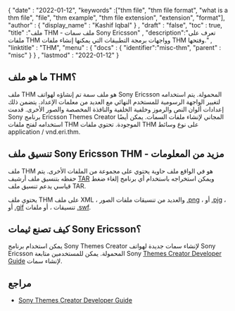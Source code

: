 {
  "date" : "2022-01-12",
  "keywords" :["thm file", "thm file format", "what is a thm file", "file", "thm example", "thm file extension", "extension", "format"],
  "author" : {
    "display_name" : "Kashif Iqbal"
} ,
  "draft" : "false",
  "toc" : true,
  "title" :"ملف THM - ملف سمات Sony Ericsson" ,
  "description":"تعرف على ملفات THM وواجهات برمجة التطبيقات التي يمكنها إنشاء ملفات THM وفتحها." ,
  "linktitle" : "THM",
  "menu" : {
    "docs" : {
      "identifier":"misc-thm",
      "parent" : "misc"
}
} ,
  "lastmod" : "2022-01-12"
}

## ما هو ملف THM؟

ملف THM هو ملف سمة تم إنشاؤه لهواتف Sony Ericsson المحمولة. يتم استخدامه لتغيير الواجهة الرسومية للمستخدم النهائي مع العديد من معلمات الإعداد. يتضمن ذلك إعدادات ألوان النص والرموز وخلفية الخلفية والنافذة المخصصة والصور الأخرى. قدمت Sony برنامج Ericsson Themes Creator المجاني لإنشاء ملفات السمات. يمكن أيضًا استخدامه لفتح ملفات THM الموجودة. تحتوي ملفات THM على نوع وسائط application / vnd.eri.thm.

## تنسيق ملف Sony Ericsson THM - مزيد من المعلومات

ملف THM هو في الواقع ملف حاوية يحتوي على مجموعة من الملفات الأخرى. يتم حفظه بتنسيق ملف أرشيف [TAR](/ar/compression/tar/) ويمكن استخراجه باستخدام أي برنامج إلغاء ضغط قياسي يدعم تنسيق ملف TAR.

يحتوي ملف THM على ملف XML ، والعديد من تنسيقات ملفات الصور [.png](/ar/image/png/) ، أو [.pjg](/ar/image/jpeg/) ، أو [.gif](/ar/image/gif/) تنسيقات ، أو ملفات [.swf](/ar/page-description-language/swf/).

## كيف تصنع ثيمات Sony Ericsson؟

يمكن استخدام برنامج Sony Themes Creator لإنشاء سمات جديدة لهواتف Sony Ericsson المحمولة. يمكن للمستخدمين متابعة Sony [Themes Creator Developer Guide](https://developer.sony.com/theme-creator/get-started) لإنشاء سمات.

## مراجع

* [Sony Themes Creator Developer Guide](https://developer.sony.com/theme-creator/get-started)

